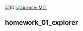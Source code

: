 ![ID](https://img.shields.io/badge/Кошкина-Ульяна-b657b6.svg)  [![License: MIT](https://img.shields.io/badge/License-MIT-b657b6.svg)](/LICENSE)

## homework_01_explorer
